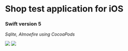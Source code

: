 #  Shop test application for iOS #
### Swift  version 5 ###
*Sqlite, Almoefire using CocoaPods*

<!--![Visualisaton](https://i.ibb.co/cJJ8NT5/2019-06-24-0-52-51.png)-->
<!--![Visualisaton](https://i.ibb.co/Z66S5yb/2019-06-24-1-10-23.png)-->
<!--![Visualisaton](https://i.ibb.co/xs6VQYB/2019-06-25-14-10-28.png)-->
<!--![Visualisaton](https://i.ibb.co/jD5T9pf/2019-06-25-14-13-51.png)-->

<p float="left">
    <img src="https://i.ibb.co/cJJ8NT5/2019-06-24-0-52-51.png">
    <img src="https://i.ibb.co/Z66S5yb/2019-06-24-1-10-23.png">
</p>
